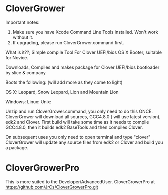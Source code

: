 CloverGrower 
============

Important notes:

1. Make sure you have Xcode Command Line Tools installed. Won't work without it.
2. If upgrading, please run CloverGrower.command first.


What is it??;
Simple compile Tool For Clover UEFI/bios OS X Booter, suitable for Novice.

Downloads, Compiles and makes package for Clover UEFI/bios bootloader by slice & company

Boots the following: (will add more as they come to light)

OS X: Leopard, Snow Leopard, Lion and Mountain Lion

Windows:
Linux:
Unix:

Unzip and run CloverGrower.command, you only need to do this ONCE.
CloverGrower will download all sources, GCC4.8.0 ( will use latest version), edk2 and Clover.
First build will take some time as it needs to compile GCC4.8.0, 
then it builds edk2 BaseTools and then compiles Clover. 

On subsequent uses you only need to open terminal and type "clover"
CloverGrower will update any source files from edk2 or Clover and build you a package.


CloverGrowerPro 
===============

This is more suited to the Developer/AdvancedUser.
CloverGrowerPro at https://github.com/JrCs/CloverGrowerPro.git


